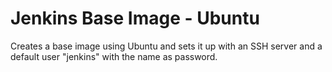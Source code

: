 # Jenkins Base Image - Ubuntu

Creates a base image using Ubuntu and sets it up with an SSH server and a default user "jenkins" with the name as password.
